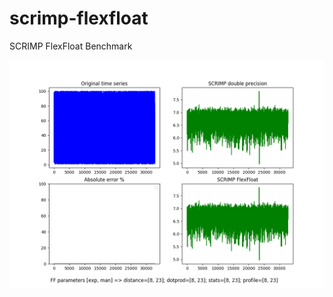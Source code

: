 # scrimp-flexfloat
SCRIMP FlexFloat Benchmark


![alt text](https://github.com/ivanfv/scrimp-flexfloat/blob/master/plots/random_anomaly_32.png)
